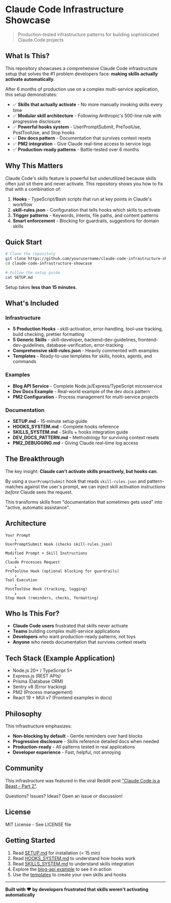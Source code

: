 # Claude Code Infrastructure Showcase

> Production-tested infrastructure patterns for building sophisticated Claude Code projects

## What Is This?

This repository showcases a comprehensive Claude Code infrastructure setup that solves the #1 problem developers face: **making skills actually activate automatically**.

After 6 months of production use on a complex multi-service application, this setup demonstrates:

- ✅ **Skills that actually activate** - No more manually invoking skills every time
- ✅ **Modular skill architecture** - Following Anthropic's 500-line rule with progressive disclosure
- ✅ **Powerful hooks system** - UserPromptSubmit, PreToolUse, PostToolUse, and Stop hooks
- ✅ **Dev docs pattern** - Documentation that survives context resets
- ✅ **PM2 integration** - Give Claude real-time access to service logs
- ✅ **Production-ready patterns** - Battle-tested over 6 months

## Why This Matters

Claude Code's skills feature is powerful but underutilized because skills often just sit there and never activate. This repository shows you how to fix that with a combination of:

1. **Hooks** - TypeScript/Bash scripts that run at key points in Claude's workflow
2. **skill-rules.json** - Configuration that tells hooks which skills to activate
3. **Trigger patterns** - Keywords, intents, file paths, and content patterns
4. **Smart enforcement** - Blocking for guardrails, suggestions for domain skills

## Quick Start

```bash
# Clone the repository
git clone https://github.com/yourusername/claude-code-infrastructure-showcase.git
cd claude-code-infrastructure-showcase

# Follow the setup guide
cat SETUP.md
```

Setup takes **less than 15 minutes**.

## What's Included

### Infrastructure
- **5 Production Hooks** - skill-activation, error-handling, tool-use tracking, build checking, prettier formatting
- **5 Generic Skills** - skill-developer, backend-dev-guidelines, frontend-dev-guidelines, database-verification, error-tracking
- **Comprehensive skill-rules.json** - Heavily commented with examples
- **Templates** - Ready-to-use templates for skills, hooks, agents, and commands

### Examples
- **Blog API Service** - Complete Node.js/Express/TypeScript microservice
- **Dev Docs Example** - Real-world example of the dev docs pattern
- **PM2 Configuration** - Process management for multi-service projects

### Documentation
- **SETUP.md** - 15-minute setup guide
- **HOOKS_SYSTEM.md** - Complete hooks reference
- **SKILLS_SYSTEM.md** - Skills + hooks integration guide
- **DEV_DOCS_PATTERN.md** - Methodology for surviving context resets
- **PM2_DEBUGGING.md** - Giving Claude real-time log access

## The Breakthrough

The key insight: **Claude can't activate skills proactively, but hooks can**.

By using a `UserPromptSubmit` hook that reads `skill-rules.json` and pattern-matches against the user's prompt, we can inject skill activation instructions *before* Claude sees the request.

This transforms skills from "documentation that sometimes gets used" into "active, automatic assistance".

## Architecture

```
Your Prompt
    ↓
UserPromptSubmit Hook (checks skill-rules.json)
    ↓
Modified Prompt + Skill Instructions
    ↓
Claude Processes Request
    ↓
PreToolUse Hook (optional blocking for guardrails)
    ↓
Tool Execution
    ↓
PostToolUse Hook (tracking, logging)
    ↓
Stop Hook (reminders, checks, formatting)
```

## Who Is This For?

- **Claude Code users** frustrated that skills never activate
- **Teams** building complex multi-service applications
- **Developers** who want production-ready patterns, not toys
- **Anyone** who needs documentation that survives context resets

## Tech Stack (Example Application)

- Node.js 20+ / TypeScript 5+
- Express.js (REST APIs)
- Prisma (Database ORM)
- Sentry v8 (Error tracking)
- PM2 (Process management)
- React 19 + MUI v7 (Frontend examples in docs)

## Philosophy

This infrastructure emphasizes:

- **Non-blocking by default** - Gentle reminders over hard blocks
- **Progressive disclosure** - Skills reference detailed docs when needed
- **Production-ready** - All patterns tested in real applications
- **Developer experience** - Fast, helpful, not annoying

## Community

This infrastructure was featured in the viral Reddit post ["Claude Code is a Beast - Part 2"](https://reddit.com/r/ClaudeAI/...).

Questions? Issues? Ideas? Open an issue or discussion!

## License

MIT License - See LICENSE file

## Getting Started

1. Read [SETUP.md](./SETUP.md) for installation (< 15 min)
2. Read [HOOKS_SYSTEM.md](./docs/HOOKS_SYSTEM.md) to understand how hooks work
3. Read [SKILLS_SYSTEM.md](./docs/SKILLS_SYSTEM.md) to understand skills integration
4. Explore the [blog-api example](./examples/blog-api/) to see it in action
5. Use the [templates](./templates/) to create your own skills and hooks

---

**Built with ❤️ by developers frustrated that skills weren't activating automatically**
